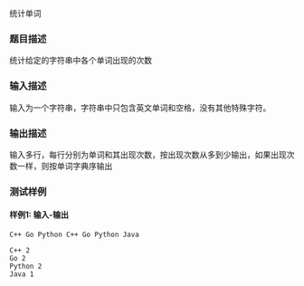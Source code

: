 统计单词

### 题目描述

统计给定的字符串中各个单词出现的次数

### 输入描述

输入为一个字符串，字符串中只包含英文单词和空格，没有其他特殊字符。

### 输出描述

输入多行，每行分别为单词和其出现次数，按出现次数从多到少输出，如果出现次数一样，则按单词字典序输出

### 测试样例

#### 样例1: 输入-输出

```
C++ Go Python C++ Go Python Java
```

```
C++ 2
Go 2
Python 2
Java 1
```


